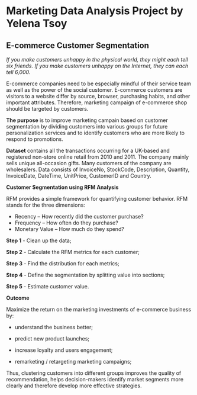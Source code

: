 # Marketing Data Analysis Project by Yelena Tsoy
## **E-commerce Customer Segmentation**

*If you make customers unhappy in the physical world, they might each tell six friends. If you make customers unhappy on the Internet, they can each tell 6,000.*

E-commerce companies need to be especially mindful of their service team as well as the power of the social customer. E-commerce customers are visitors to a website differ by source, browser, purchasing habits, and other important attributes. Therefore, marketing campaign of e-commerce shop should be targeted by customers.   

**The purpose** is to improve marketing campain based on customer segmentation by dividing customers into various groups for future personalization services and to identify customers who are more likely to respond to promotions. 

**Dataset** contains all the transactions occurring for a UK-based and registered non-store online retail from 2010 and 2011. The company mainly sells unique all-occasion gifts. Many customers of the company are wholesalers. Data consists of InvoiceNo, StockCode, Description, Quantity, InvoiceDate, DateTime, UnitPrice, CustomerID
and Country.

**Customer Segmentation using RFM Analysis**

RFM provides a simple framework for quantifying customer behavior. RFM stands for the three dimensions:

- Recency – How recently did the customer purchase?
- Frequency – How often do they purchase?
- Monetary Value – How much do they spend?

**Step 1** - Clean up the data;

**Step 2** - Calculate the RFM metrics for each customer;

**Step 3** - Find the distribution for each metrics;

**Step 4** - Define the segmentation by splitting value into sections;

**Step 5** - Estimate customer value.

**Outcome**

Maximize the return on the marketing investments of e-commerce business by:

- understand the business better;

- predict new product launches; 

- increase loyalty and users engagement; 

- remarketing / retargeting marketing campaigns;

Thus, clustering customers into different groups improves the quality of
recommendation, helps decision-makers identify market segments more clearly and
therefore develop more effective strategies. 


